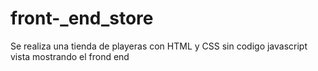 # front-_end_store
Se realiza una tienda de playeras con HTML y CSS sin codigo javascript 
vista mostrando el frond end
